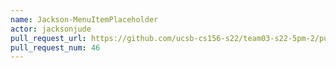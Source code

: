 ```yaml
---
name: Jackson-MenuItemPlaceholder
actor: jacksonjude
pull_request_url: https://github.com/ucsb-cs156-s22/team03-s22-5pm-2/pull/46
pull_request_num: 46
---
```

